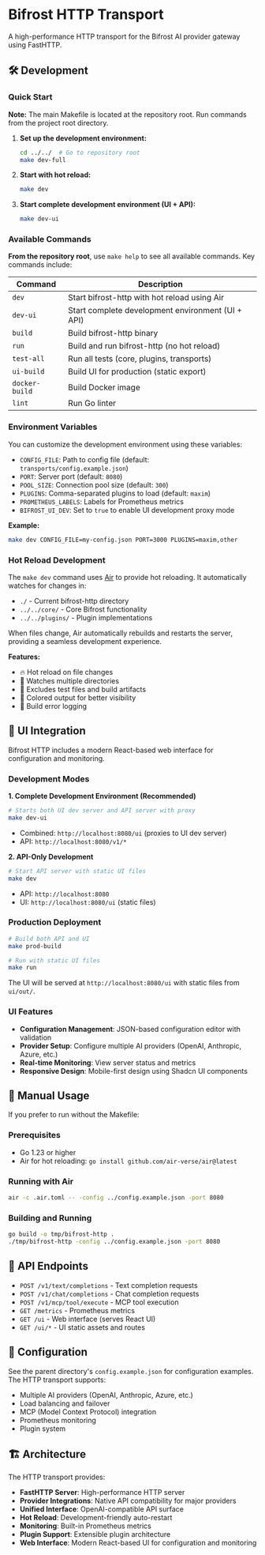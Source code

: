 # Bifrost HTTP Transport

A high-performance HTTP transport for the Bifrost AI provider gateway using FastHTTP.

## 🛠️ Development

### Quick Start

**Note:** The main Makefile is located at the repository root. Run commands from the project root directory.

1. **Set up the development environment:**
   ```bash
   cd ../../  # Go to repository root
   make dev-full
   ```

2. **Start with hot reload:**
   ```bash
   make dev
   ```

3. **Start complete development environment (UI + API):**
   ```bash
   make dev-ui
   ```

### Available Commands

**From the repository root**, use `make help` to see all available commands. Key commands include:

| Command      | Description                                      |
|--------------|--------------------------------------------------|
| `dev`        | Start bifrost-http with hot reload using Air     |
| `dev-ui`     | Start complete development environment (UI + API) |
| `build`      | Build bifrost-http binary                        |
| `run`        | Build and run bifrost-http (no hot reload)      |
| `test-all`   | Run all tests (core, plugins, transports)       |
| `ui-build`   | Build UI for production (static export)        |
| `docker-build` | Build Docker image                             |
| `lint`       | Run Go linter                                   |

### Environment Variables

You can customize the development environment using these variables:

- `CONFIG_FILE`: Path to config file (default: `transports/config.example.json`)
- `PORT`: Server port (default: `8080`)
- `POOL_SIZE`: Connection pool size (default: `300`)
- `PLUGINS`: Comma-separated plugins to load (default: `maxim`)
- `PROMETHEUS_LABELS`: Labels for Prometheus metrics
- `BIFROST_UI_DEV`: Set to `true` to enable UI development proxy mode

**Example:**
```bash
make dev CONFIG_FILE=my-config.json PORT=3000 PLUGINS=maxim,other
```

### Hot Reload Development

The `make dev` command uses [Air](https://github.com/air-verse/air) to provide hot reloading. It automatically watches for changes in:

- `./` - Current bifrost-http directory
- `../../core/` - Core Bifrost functionality  
- `../../plugins/` - Plugin implementations

When files change, Air automatically rebuilds and restarts the server, providing a seamless development experience.

**Features:**
- 🔥 Hot reload on file changes
- 📁 Watches multiple directories
- 🚫 Excludes test files and build artifacts
- 🎨 Colored output for better visibility
- 📝 Build error logging

## 🎨 UI Integration

Bifrost HTTP includes a modern React-based web interface for configuration and monitoring.

### Development Modes

**1. Complete Development Environment (Recommended)**
```bash
# Starts both UI dev server and API server with proxy
make dev-ui
```
- Combined: `http://localhost:8080/ui` (proxies to UI dev server)
- API: `http://localhost:8080/v1/*`

**2. API-Only Development**
```bash
# Start API server with static UI files
make dev
```
- API: `http://localhost:8080`
- UI: `http://localhost:8080/ui` (static files)

### Production Deployment

```bash
# Build both API and UI
make prod-build

# Run with static UI files
make run
```

The UI will be served at `http://localhost:8080/ui` with static files from `ui/out/`.

### UI Features

- **Configuration Management**: JSON-based configuration editor with validation
- **Provider Setup**: Configure multiple AI providers (OpenAI, Anthropic, Azure, etc.)
- **Real-time Monitoring**: View server status and metrics
- **Responsive Design**: Mobile-first design using Shadcn UI components

## 🚀 Manual Usage

If you prefer to run without the Makefile:

### Prerequisites

- Go 1.23 or higher
- Air for hot reloading: `go install github.com/air-verse/air@latest`

### Running with Air

```bash
air -c .air.toml -- -config ../config.example.json -port 8080
```

### Building and Running

```bash
go build -o tmp/bifrost-http .
./tmp/bifrost-http -config ../config.example.json -port 8080
```

## 📡 API Endpoints

- `POST /v1/text/completions` - Text completion requests
- `POST /v1/chat/completions` - Chat completion requests  
- `POST /v1/mcp/tool/execute` - MCP tool execution
- `GET /metrics` - Prometheus metrics
- `GET /ui` - Web interface (serves React UI)
- `GET /ui/*` - UI static assets and routes

## 🔧 Configuration

See the parent directory's `config.example.json` for configuration examples. The HTTP transport supports:

- Multiple AI providers (OpenAI, Anthropic, Azure, etc.)
- Load balancing and failover
- MCP (Model Context Protocol) integration
- Prometheus monitoring
- Plugin system

## 🏗️ Architecture

The HTTP transport provides:

- **FastHTTP Server**: High-performance HTTP server
- **Provider Integrations**: Native API compatibility for major providers
- **Unified Interface**: OpenAI-compatible API surface
- **Hot Reload**: Development-friendly auto-restart
- **Monitoring**: Built-in Prometheus metrics
- **Plugin Support**: Extensible plugin architecture
- **Web Interface**: Modern React-based UI for configuration and monitoring 